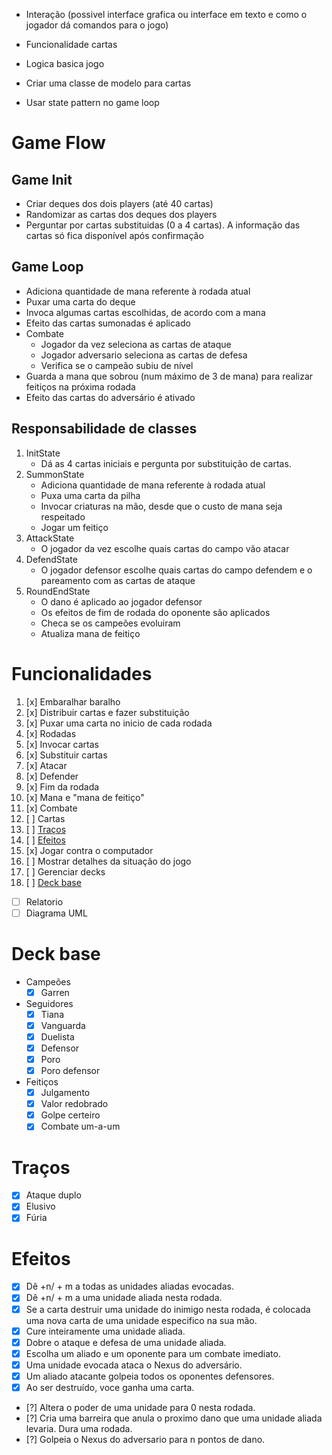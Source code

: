 - Interação (possivel interface grafica ou interface em texto e como o jogador dá comandos para o jogo)
- Funcionalidade cartas
- Logica basica jogo

- Criar uma classe de modelo para cartas
- Usar state pattern no game loop

# Game Flow
## Game Init
- Criar deques dos dois players (até 40 cartas)
- Randomizar as cartas dos deques dos players
- Perguntar por cartas substituidas (0 a 4 cartas). A informação das cartas só fica disponível após confirmação


## Game Loop
- Adiciona quantidade de mana referente à rodada atual
- Puxar uma carta do deque
- Invoca algumas cartas escolhidas, de acordo com a mana
- Efeito das cartas sumonadas é aplicado
- Combate
	- Jogador da vez seleciona as cartas de ataque
	- Jogador adversario seleciona as cartas de defesa 
	- Verifica se o campeão subiu de nível
- Guarda a mana que sobrou (num máximo de 3 de mana) para realizar feitiços na próxima rodada
- Efeito das cartas do adversário é ativado

## Responsabilidade de classes
1. InitState
	- Dá as 4 cartas iniciais e pergunta por substituição de cartas.
2. SummonState
	- Adiciona quantidade de mana referente à rodada atual
	- Puxa uma carta da pilha
	- Invocar criaturas na mão, desde que o custo de mana seja respeitado
	- Jogar um feitiço
2. AttackState
	- O jogador da vez escolhe quais cartas do campo vão atacar
3. DefendState
	- O jogador defensor escolhe quais cartas do campo defendem e o pareamento com as cartas de ataque
4. RoundEndState
	- O dano é aplicado ao jogador defensor
	- Os efeitos de fim de rodada do oponente são aplicados
	- Checa se os campeões evoluiram
	- Atualiza mana de feitiço

# Funcionalidades

1.  [x] Embaralhar baralho
2.  [x] Distribuir cartas e fazer substituição
3.  [x] Puxar uma carta no inicio de cada rodada
4.  [x] Rodadas
5.  [x] Invocar cartas
6.  [x] Substituir cartas
7.  [x] Atacar
8.  [x] Defender
9.  [x] Fim da rodada
10. [x] Mana e "mana de feitiço"
11. [x] Combate
12. [ ] Cartas
13. [ ] [Traços](#Traços)
14. [ ] [Efeitos](#Efeitos)
15. [x] Jogar contra o computador
16. [ ] Mostrar detalhes da situação do jogo
17. [ ] Gerenciar decks
18. [ ] [Deck base](#Deck-base)

- [ ] Relatorio
- [ ] Diagrama UML

# Deck base
- Campeões
	- [x] Garren
- Seguidores
	- [x] Tiana
	- [x] Vanguarda
	- [x] Duelista
	- [x] Defensor
	- [x] Poro
	- [x] Poro defensor
- Feitiços
	- [x] Julgamento
	- [x] Valor redobrado
	- [x] Golpe certeiro
	- [x] Combate um-a-um

# Traços
- [x] Ataque duplo
- [x] Elusivo
- [x] Fúria

# Efeitos
- [x] Dê +n/ + m a todas as unidades aliadas evocadas.
- [x] Dê +n/ + m a uma unidade aliada nesta rodada.
- [x] Se a carta destruir uma unidade do inimigo nesta rodada, é colocada uma nova carta de uma unidade especifico na sua mão.
- [x] Cure inteiramente uma unidade aliada.
- [x] Dobre o ataque e defesa de uma unidade aliada.
- [x] Escolha um aliado e um oponente para um combate imediato.
- [x] Uma unidade evocada ataca o Nexus do adversário.
- [x] Um aliado atacante golpeia todos os oponentes defensores.
- [x] Ao ser destruído, voce ganha uma carta.
- [?] Altera o poder de uma unidade para 0 nesta rodada.
- [?] Cria uma barreira que anula o proximo dano que uma unidade aliada levaria. Dura uma rodada.
- [?] Golpeia o Nexus do adversario para n pontos de dano.
